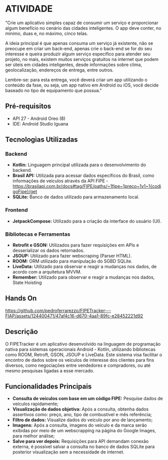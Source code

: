 # ATIVIDADE
"Crie um aplicativo simples capaz de consumir um serviço e proporcionar algum benefício no cenário das cidades inteligentes. O app deve conter, no mínimo, duas e, no máximo, cinco telas.

A ideia principal é que apenas consuma um serviço já existente, não se preocupe em criar um back-end, apenas crie o back-end se for do seu interesse e queira produzir algum serviço específico para atender seu projeto, no mais, existem muitos serviços gratuitos na internet que podem ser úteis em cidades inteligentes, desde informações sobre clima, geolocalização, endereços de entrega, entre outros.

Lembre-se: para esta entrega, você deverá criar um app utilizando o conteúdo da fase, ou seja, um app nativo em Android ou iOS, você decide baseado no tipo de equipamento que possua."

## Pré-requisitos

- API 27 - Android Oreo (8)
- IDE: Android Studio Iguana
## Tecnologias Utilizadas

### Backend
- **Kotlin:** Linguagem principal utilizada para o desenvolvimento do backend.
- **Brasil API:** Utilizada para acessar dados específicos do Brasil, como informações de veículos através da API FIPE - https://brasilapi.com.br/docs#tag/FIPE/paths/~1fipe~1preco~1v1~1{codigoFipe}/get
- **SQLite:** Banco de dados utilizado para armazenamento local.

### Frontend
- **JetpackCompose:** Utilizado para a criação da interface do usuário (UI).

### Bibliotecas e Ferramentas
- **Retrofit e GSON:** Utilizados para fazer requisições em APIs e desserializar os dados retornados.
- **JSOUP:** Utilizado para fazer webscraping (Parser HTML).
- **ROOM:** ORM utilizado para manipulação do SGBD SQLite.
- **LiveData:** Utilizado para observar e reagir a mudanças nos dados, de acordo com a arquitetura MVVM.
- **Remember:** Utilizado para observar e reagir a mudanças nos dados, State Hoisting
  
## Hands On
https://github.com/pedroferrarezzo/FIPETracker---FIAP/assets/124400471/47af4c16-d670-4aa1-89fc-e28452221d92

## Descrição

O FIPETracker é um aplicativo desenvolvido na linguagem de programação nativa para sistemas operacionais Android - Kotlin, utilizando bibliotecas como ROOM, Retroft, GSON, JSOUP e LiveData. 
Este sistema visa facilitar o encontro de dados sobre os veículos de interesse dos clientes para fins diversos, como negociações entre vendedores e compradores, ou até mesmo pesquisas ligadas a esse mercado.

## Funcionalidades Principais

- **Consulta de veículos com base em um código FIPE:** Pesquise dados de veículos rapidamente;
- **Visualização de dados objetiva:** Após a consulta, obtenha dados assertivos como: preço, ano, tipo de combustível e mês referência;
- **Filtro de dados:** Visualize dados do veículo por ano de lançamento;
- **Imagens:** Após a consulta, imagens do veículo e da marca serão exibidas por meio de um webscrapping na página do Google Images, para melhor análise;
- **Salve para ver depois:** Requisições para API demandam conexão externa, é possível salvar a consulta no banco de dados SQLite para posterior visualização sem a necessidade de internet.
